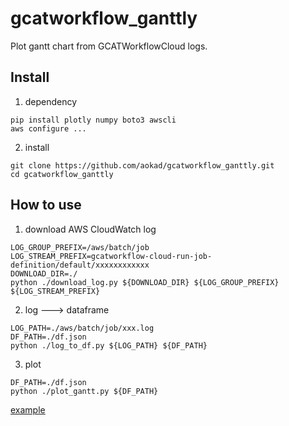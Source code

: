 # gcatworkflow_ganttly
Plot gantt chart from GCATWorkflowCloud logs.

## Install

1. dependency

```
pip install plotly numpy boto3 awscli
aws configure ...
```

2. install

```
git clone https://github.com/aokad/gcatworkflow_ganttly.git
cd gcatworkflow_ganttly
```

## How to use

1. download AWS CloudWatch log

```
LOG_GROUP_PREFIX=/aws/batch/job
LOG_STREAM_PREFIX=gcatworkflow-cloud-run-job-definition/default/xxxxxxxxxxxx
DOWNLOAD_DIR=./
python ./download_log.py ${DOWNLOAD_DIR} ${LOG_GROUP_PREFIX} ${LOG_STREAM_PREFIX}
```

2. log ---> dataframe

```
LOG_PATH=./aws/batch/job/xxx.log
DF_PATH=./df.json
python ./log_to_df.py ${LOG_PATH} ${DF_PATH}
```

3. plot

```
DF_PATH=./df.json
python ./plot_gantt.py ${DF_PATH}
```

[example](./example.html)
